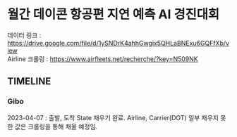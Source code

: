 # 월간 데이콘 항공편 지연 예측 AI 경진대회
데이터 링크 : https://drive.google.com/file/d/1ySNDrK4ahhGwgix5QHLaBNExu6GQFfXb/view   
Airline 크롤링 : https://www.airfleets.net/recherche/?key=N509NK   

## TIMELINE
### Gibo
2023-04-07 : 출발, 도착 State 채우기 완료. Airline, Carrier(DOT) 일부 채우지 못한 값은 크롤링을 통해 채울 예정임.
